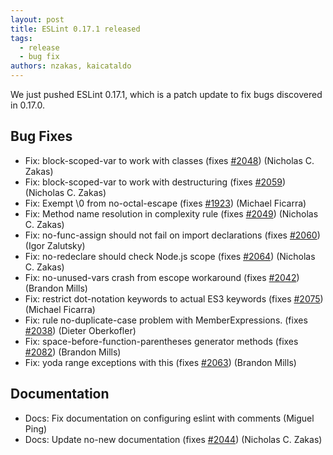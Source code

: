 ```yaml
---
layout: post
title: ESLint 0.17.1 released
tags:
  - release
  - bug fix
authors: nzakas, kaicataldo
---
```


We just pushed ESLint 0.17.1, which is a patch update to fix bugs discovered in 0.17.0.

## Bug Fixes

* Fix: block-scoped-var to work with classes (fixes [#2048](https://github.com/eslint/eslint/issues/2048)) (Nicholas C. Zakas)
* Fix: block-scoped-var to work with destructuring (fixes [#2059](https://github.com/eslint/eslint/issues/2059)) (Nicholas C. Zakas)
* Fix: Exempt \0 from no-octal-escape (fixes [#1923](https://github.com/eslint/eslint/issues/1923)) (Michael Ficarra)
* Fix: Method name resolution in complexity rule (fixes [#2049](https://github.com/eslint/eslint/issues/2049)) (Nicholas C. Zakas)
* Fix: no-func-assign should not fail on import declarations (fixes [#2060](https://github.com/eslint/eslint/issues/2060)) (Igor Zalutsky)
* Fix: no-redeclare should check Node.js scope (fixes [#2064](https://github.com/eslint/eslint/issues/2064)) (Nicholas C. Zakas)
* Fix: no-unused-vars crash from escope workaround (fixes [#2042](https://github.com/eslint/eslint/issues/2042)) (Brandon Mills)
* Fix: restrict dot-notation keywords to actual ES3 keywords (fixes [#2075](https://github.com/eslint/eslint/issues/2075)) (Michael Ficarra)
* Fix: rule no-duplicate-case problem with MemberExpressions. (fixes [#2038](https://github.com/eslint/eslint/issues/2038)) (Dieter Oberkofler)
* Fix: space-before-function-parentheses generator methods (fixes [#2082](https://github.com/eslint/eslint/issues/2082)) (Brandon Mills)
* Fix: yoda range exceptions with this (fixes [#2063](https://github.com/eslint/eslint/issues/2063)) (Brandon Mills)

## Documentation

* Docs: Fix documentation on configuring eslint with comments (Miguel Ping)
* Docs: Update no-new documentation (fixes [#2044](https://github.com/eslint/eslint/issues/2044)) (Nicholas C. Zakas)
